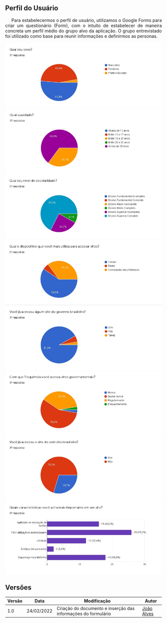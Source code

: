 ## Perfil do Usuário

<p style="text-indent: 20px;text-align: justify;">
  Para estabelecermos o perfil de usuário, utilizamos o Google Forms para criar um questionário (Form), com o intuito de estabelecer de maneira concreta um perfil médio do grupo alvo da aplicação. O grupo entrevistado foi utilizado como base para reunir informações e definirmos as personas.
</p>

<img src="/docs/img/perfil-sexo.jpg" style="width:80%, marginTop: 30px"/>
<img src="/docs/img/perfil-idade.jpg" style="width:80%, marginTop: 30px"/>
<img src="/docs/img/perfil-escolaridade.jpg" style="width:80%, marginTop: 30px"/>
<img src="/docs/img/perfil-dispositivo.jpg" style="width:80%, marginTop: 30px"/>
<img src="/docs/img/perfil-acessou-gov.jpg" style="width:80%, marginTop: 30px"/>
<img src="/docs/img/pefil-freq-gov.jpg" style="width:80%, marginTop: 30px"/>
<img src="/docs/img/perfil-site-exercito.jpg" style="width:80%, marginTop: 30px"/>
<img src="/docs/img/perfil-caracteristicas.jpg" style="width:80%, marginTop: 30px"/>
                                                                                       
 ## Versões
| Versão | Data | Modificação | Autor |
|--|--|--|--|
| 1.0 | 24/02/2022 | Criação do documento e inserção das informações do formulário | [João Alves](https://github.com/Joaoaalves) |
